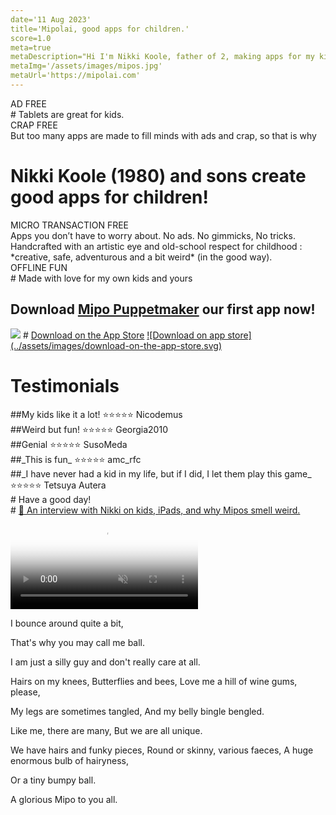 ```yaml
---
date='11 Aug 2023'
title='Mipolai, good apps for children.'
score=1.0
meta=true
metaDescription="Hi I'm Nikki Koole, father of 2, making apps for my kids, and yours. No annoying ads, not trying to turn your kids into little aggressive disturbed idiots. Just good, honest, creative and artistic fun stuff .  Because kids deserve quality stuff on their screens."
metaImg='/assets/images/mipos.jpg'
metaUrl='https://mipolai.com'
---
```



<div class='banner'>AD FREE</div>
# Tablets are great for kids.

<div class='banner'>CRAP FREE</div>
 But too many apps are made to fill minds with ads and crap,  so that is why

# Nikki Koole (1980) and sons create **good apps** for children!
<div class='banner'>MICRO TRANSACTION FREE</div>
 Apps you don’t have to worry about.
 No ads. No gimmicks, No tricks.
 Handcrafted with an artistic eye and old-school respect for childhood : *creative, safe, adventurous and a bit weird* (in the good way).
<div class='banner'>OFFLINE FUN</div>
# Made with love for my own kids and yours


<section class='call-to-action'>
<h2>Download <a href='/makes/puppetmaker.html'>Mipo Puppetmaker</a> our first app now!</h2>
<img src='/assets/images/460x0w.webp' />
# <a class='downloadApp' href="https://apps.apple.com/us/app/puppetmaker/id6450050163"> Download on the App Store</a>
<a class='downloadApp' href="https://apps.apple.com/us/app/puppetmaker/id6450050163" target="_blank" rel="get it over at the app store"> ![Download on app store](../assets/images/download-on-the-app-store.svg) </a>
</section>




# Testimonials

<section class='olive'>
##My kids like it a lot! ⭐⭐⭐⭐⭐
Nicodemus
</section>

<section class='olive'>
##Weird but fun! ⭐⭐⭐⭐⭐
Georgia2010
</section>

<section class='olive'>
##Genial ⭐⭐⭐⭐⭐
SusoMeda
</section>

<section class='olive'>
##_This is fun_ ⭐⭐⭐⭐⭐
amc_rfc
</section>

<section class='olive'>
##_I have never had a kid in my life, but if I did, I let them play this game_ ⭐⭐⭐⭐⭐
Tetsuya Autera
</section>

<section class='pink'>
# Have a good day!
</section>




<section class='yellow poem'>
# <a href='/makes/interview.html'>📰 An interview with Nikki on kids, iPads, and why Mipos smell weird.</a>
</section>

<section class='yellow poem'>
<video autoplay loop muted playsinline poster="assets/images/sjoepj.webp">
<source src="assets/images/sjoep4.mp4" type="video/mp4">
</video>
<span>

I bounce around quite a bit,

That's why you may call me ball.

I am just a silly guy
and don't really care at all.

Hairs on my knees,
Butterflies and bees,
Love me a hill of wine gums, please,

My legs are sometimes tangled,
And my belly bingle bengled.

Like me, there are many,
But we are all unique.

We have hairs and funky pieces,
Round or skinny, various faeces,
A huge enormous bulb of hairyness,

Or a tiny bumpy ball.

A glorious Mipo to you all.
</span>


</section>


</section>
